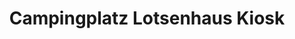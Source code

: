 ---
title: "Campingplatz Lotsenhaus Kiosk"
url: /neustadt-in-holstein/campingplatz-lotsenhaus-kiosk/
shop: Kiosk
---